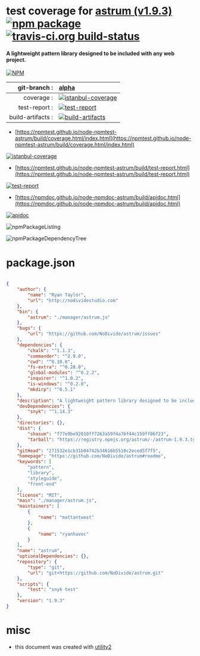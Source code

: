 # test coverage for  [astrum (v1.9.3)](https://github.com/NoDivide/astrum#readme)  [![npm package](https://img.shields.io/npm/v/npmtest-astrum.svg?style=flat-square)](https://www.npmjs.org/package/npmtest-astrum) [![travis-ci.org build-status](https://api.travis-ci.org/npmtest/node-npmtest-astrum.svg)](https://travis-ci.org/npmtest/node-npmtest-astrum)
#### A lightweight pattern library designed to be included with any web project.

[![NPM](https://nodei.co/npm/astrum.png?downloads=true&downloadRank=true&stars=true)](https://www.npmjs.com/package/astrum)

| git-branch : | [alpha](https://github.com/npmtest/node-npmtest-astrum/tree/alpha)|
|--:|:--|
| coverage : | [![istanbul-coverage](https://npmtest.github.io/node-npmtest-astrum/build/coverage.badge.svg)](https://npmtest.github.io/node-npmtest-astrum/build/coverage.html/index.html)|
| test-report : | [![test-report](https://npmtest.github.io/node-npmtest-astrum/build/test-report.badge.svg)](https://npmtest.github.io/node-npmtest-astrum/build/test-report.html)|
| build-artifacts : | [![build-artifacts](https://npmtest.github.io/node-npmtest-astrum/glyphicons_144_folder_open.png)](https://github.com/npmtest/node-npmtest-astrum/tree/gh-pages/build)|

- [https://npmtest.github.io/node-npmtest-astrum/build/coverage.html/index.html](https://npmtest.github.io/node-npmtest-astrum/build/coverage.html/index.html)

[![istanbul-coverage](https://npmtest.github.io/node-npmtest-astrum/build/screenCapture.buildCi.browser.%252Ftmp%252Fbuild%252Fcoverage.lib.html.png)](https://npmtest.github.io/node-npmtest-astrum/build/coverage.html/index.html)

- [https://npmtest.github.io/node-npmtest-astrum/build/test-report.html](https://npmtest.github.io/node-npmtest-astrum/build/test-report.html)

[![test-report](https://npmtest.github.io/node-npmtest-astrum/build/screenCapture.buildCi.browser.%252Ftmp%252Fbuild%252Ftest-report.html.png)](https://npmtest.github.io/node-npmtest-astrum/build/test-report.html)

- [https://npmdoc.github.io/node-npmdoc-astrum/build/apidoc.html](https://npmdoc.github.io/node-npmdoc-astrum/build/apidoc.html)

[![apidoc](https://npmdoc.github.io/node-npmdoc-astrum/build/screenCapture.buildCi.browser.%252Ftmp%252Fbuild%252Fapidoc.html.png)](https://npmdoc.github.io/node-npmdoc-astrum/build/apidoc.html)

![npmPackageListing](https://npmtest.github.io/node-npmtest-astrum/build/screenCapture.npmPackageListing.svg)

![npmPackageDependencyTree](https://npmtest.github.io/node-npmtest-astrum/build/screenCapture.npmPackageDependencyTree.svg)



# package.json

```json

{
    "author": {
        "name": "Ryan Taylor",
        "url": "http://nodividestudio.com"
    },
    "bin": {
        "astrum": "./manager/astrum.js"
    },
    "bugs": {
        "url": "https://github.com/NoDivide/astrum/issues"
    },
    "dependencies": {
        "chalk": "^1.1.3",
        "commander": "^2.9.0",
        "cwd": "^0.10.0",
        "fs-extra": "^0.28.0",
        "global-modules": "^0.2.2",
        "inquirer": "^1.0.2",
        "is-windows": "^0.2.0",
        "mkdirp": "^0.5.1"
    },
    "description": "A lightweight pattern library designed to be included with any web project.",
    "devDependencies": {
        "snyk": "^1.14.3"
    },
    "directories": {},
    "dist": {
        "shasum": "f77e9be92010ff7263a59f4a76f44c159ff06f23",
        "tarball": "https://registry.npmjs.org/astrum/-/astrum-1.9.3.tgz"
    },
    "gitHead": "271532e1cb31b04742b34616b5510c2eced5f7f5",
    "homepage": "https://github.com/NoDivide/astrum#readme",
    "keywords": [
        "pattern",
        "library",
        "styleguide",
        "front-end"
    ],
    "license": "MIT",
    "main": "./manager/astrum.js",
    "maintainers": [
        {
            "name": "mattantwest"
        },
        {
            "name": "ryanhavoc"
        }
    ],
    "name": "astrum",
    "optionalDependencies": {},
    "repository": {
        "type": "git",
        "url": "git+https://github.com/NoDivide/astrum.git"
    },
    "scripts": {
        "test": "snyk test"
    },
    "version": "1.9.3"
}
```



# misc
- this document was created with [utility2](https://github.com/kaizhu256/node-utility2)

